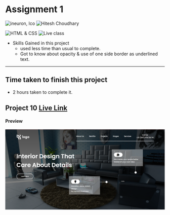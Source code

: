 # Assignment 1

![ineuron, lco](https://img.shields.io/badge/iNeuron-LCO-brightgreen)
![Hitesh Choudhary](https://img.shields.io/badge/Hitesh--Choudhary-Full--stack--JS--bootcamp-red)

![HTML & CSS](https://img.shields.io/badge/HTML-CSS-brightgreen)
![Live class](https://img.shields.io/badge/WEB--Dev-PROJECT--10-blue)


- Skills Gained in this project
  - used less time than usual to complete.
  - Got to know about opacity & use of one side border as underlined text. 
---

## Time taken to finish this project

- 2 hours taken to complete it.
## Project 10 [Live Link]()
#### Preview

![Desktop](./preview.png)
